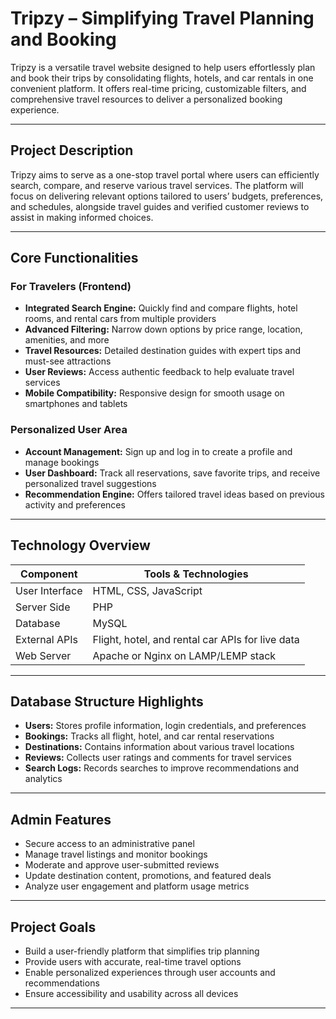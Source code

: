 # Tripzy – Simplifying Travel Planning and Booking

Tripzy is a versatile travel website designed to help users effortlessly plan and book their trips by consolidating flights, hotels, and car rentals in one convenient platform. It offers real-time pricing, customizable filters, and comprehensive travel resources to deliver a personalized booking experience.

---

## Project Description  
Tripzy aims to serve as a one-stop travel portal where users can efficiently search, compare, and reserve various travel services. The platform will focus on delivering relevant options tailored to users’ budgets, preferences, and schedules, alongside travel guides and verified customer reviews to assist in making informed choices.

---

## Core Functionalities  

### For Travelers (Frontend)  
- **Integrated Search Engine:** Quickly find and compare flights, hotel rooms, and rental cars from multiple providers  
- **Advanced Filtering:** Narrow down options by price range, location, amenities, and more  
- **Travel Resources:** Detailed destination guides with expert tips and must-see attractions  
- **User Reviews:** Access authentic feedback to help evaluate travel services  
- **Mobile Compatibility:** Responsive design for smooth usage on smartphones and tablets  

### Personalized User Area  
- **Account Management:** Sign up and log in to create a profile and manage bookings  
- **User Dashboard:** Track all reservations, save favorite trips, and receive personalized travel suggestions  
- **Recommendation Engine:** Offers tailored travel ideas based on previous activity and preferences  

---

## Technology Overview  

| Component      | Tools & Technologies              |
|----------------|---------------------------------|
| User Interface | HTML, CSS, JavaScript |
| Server Side    | PHP  |
| Database       | MySQL                |
| External APIs  | Flight, hotel, and rental car APIs for live data |
| Web Server     | Apache or Nginx on LAMP/LEMP stack |

---

## Database Structure Highlights  
- **Users:** Stores profile information, login credentials, and preferences  
- **Bookings:** Tracks all flight, hotel, and car rental reservations  
- **Destinations:** Contains information about various travel locations  
- **Reviews:** Collects user ratings and comments for travel services  
- **Search Logs:** Records searches to improve recommendations and analytics  

---

## Admin Features  
- Secure access to an administrative panel  
- Manage travel listings and monitor bookings  
- Moderate and approve user-submitted reviews  
- Update destination content, promotions, and featured deals  
- Analyze user engagement and platform usage metrics  

---

## Project Goals  
- Build a user-friendly platform that simplifies trip planning  
- Provide users with accurate, real-time travel options  
- Enable personalized experiences through user accounts and recommendations  
- Ensure accessibility and usability across all devices  

---

